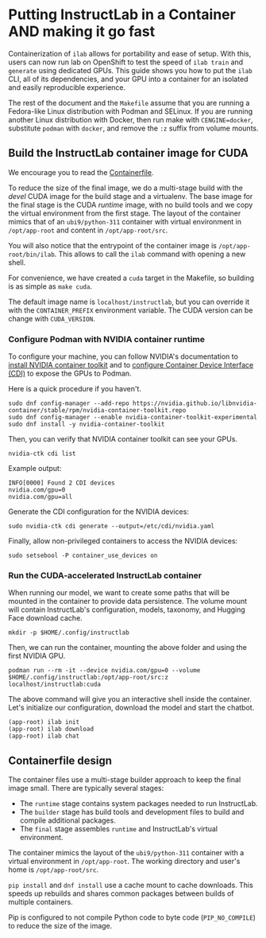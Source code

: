 # Putting InstructLab in a Container AND making it go fast

Containerization of `ilab` allows for portability and ease of setup. With this,
users can now run lab on OpenShift to test the speed of `ilab train` and `generate`
using dedicated GPUs. This guide shows you how to put the `ilab` CLI, all of its
dependencies, and your GPU into a container for an isolated and easily reproducible
experience.

The rest of the document and the `Makefile` assume that you are running a
Fedora-like Linux distribution with Podman and SELinux. If you are running
another Linux distribution with Docker, then run make with `CENGINE=docker`,
substitute `podman` with `docker`, and remove the `:z` suffix from volume
mounts.

## Build the InstructLab container image for CUDA

We encourage you to read the [Containerfile](../containers/cuda/Containerfile).

To reduce the size of the final image, we do a multi-stage build with the _devel_
CUDA image for the build stage and a virtualenv. The base image for the final
stage is the CUDA _runtime_ image, with no build tools and we copy the virtual
environment from the first stage. The layout of the container mimics that of
an `ubi9/python-311` container with virtual environment in `/opt/app-root` and
content in `/opt/app-root/src`.

You will also notice that the entrypoint of the container image is `/opt/app-root/bin/ilab`.
This allows to call the `ilab` command with opening a new shell.

For convenience, we have created a `cuda` target in the Makefile, so building is
as simple as `make cuda`.

The default image name is `localhost/instructlab`, but you can override it
with the `CONTAINER_PREFIX` environment variable. The CUDA version can be change
with `CUDA_VERSION`.

### Configure Podman with NVIDIA container runtime

To configure your machine, you can follow NVIDIA's documentation to
[install NVIDIA container toolkit](https://docs.nvidia.com/datacenter/cloud-native/container-toolkit/latest/install-guide.html#installing-with-yum-or-dnf)
and to [configure Container Device Interface (CDI)](https://docs.nvidia.com/datacenter/cloud-native/container-toolkit/latest/cdi-support.html)
to expose the GPUs to Podman.

Here is a quick procedure if you haven't.

```shell
sudo dnf config-manager --add-repo https://nvidia.github.io/libnvidia-container/stable/rpm/nvidia-container-toolkit.repo
sudo dnf config-manager --enable nvidia-container-toolkit-experimental
sudo dnf install -y nvidia-container-toolkit
```

Then, you can verify that NVIDIA container toolkit can see your GPUs.

```shell
nvidia-ctk cdi list
```

Example output:

```shell
INFO[0000] Found 2 CDI devices
nvidia.com/gpu=0
nvidia.com/gpu=all
```

Generate the CDI configuration for the NVIDIA devices:

```shell
sudo nvidia-ctk cdi generate --output=/etc/cdi/nvidia.yaml
```

Finally, allow non-privileged containers to access the NVIDIA devices:

```shell
sudo setsebool -P container_use_devices on
```

### Run the CUDA-accelerated InstructLab container

When running our model, we want to create some paths that will be mounted in
the container to provide data persistence. The volume mount will contain
InstructLab's configuration, models, taxonomy, and Hugging Face download cache.

```shell
mkdir -p $HOME/.config/instructlab
```

Then, we can run the container, mounting the above folder and using the first
NVIDIA GPU.

```shell
podman run --rm -it --device nvidia.com/gpu=0 --volume $HOME/.config/instructlab:/opt/app-root/src:z localhost/instructlab:cuda
```

The above command will give you an interactive shell inside the container.
Let's initialize our configuration, download the model and start the chatbot.

```shell
(app-root) ilab init
(app-root) ilab download
(app-root) ilab chat
```

## Containerfile design

The container files use a multi-stage builder approach to keep the final
image small. There are typically several stages:

- The `runtime` stage contains system packages needed to run InstructLab.
- The `builder` stage has build tools and development files to build and
  compile additional packages.
- The `final` stage assembles `runtime` and InstructLab's virtual environment.

The container mimics the layout of the `ubi9/python-311` container with a
virtual environment in `/opt/app-root`. The working directory and user's home
is `/opt/app-root/src`.

`pip install` and `dnf install` use a cache mount to cache downloads. This
speeds up rebuilds and shares common packages between builds of multiple
containers.

Pip is configured to not compile Python code to byte code (`PIP_NO_COMPILE`)
to reduce the size of the image.
